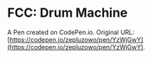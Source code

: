 # FCC: Drum Machine

A Pen created on CodePen.io. Original URL: [https://codepen.io/zepluzowo/pen/YzWjGwY](https://codepen.io/zepluzowo/pen/YzWjGwY).


